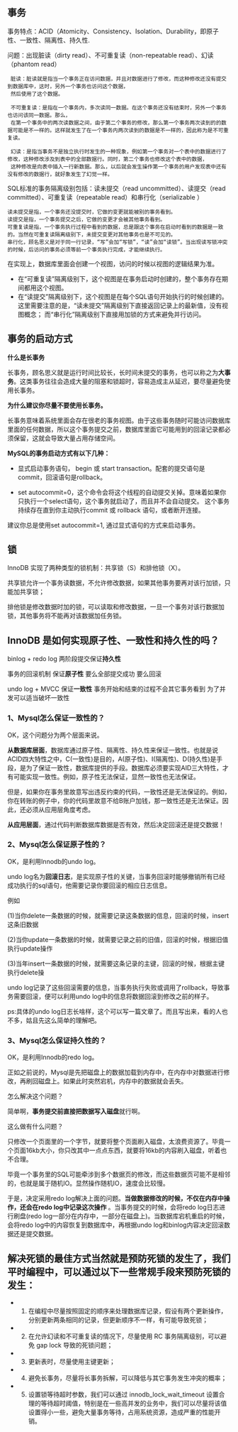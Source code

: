 ## 事务
  事务特点：ACID（Atomicity、Consistency、Isolation、Durability，即原子性、一致性、隔离性、持久性.
  
  问题：出现脏读（dirty read）、不可重复读（non-repeatable read）、幻读（phantom read）
  
     脏读：脏读就是指当一个事务正在访问数据，并且对数据进行了修改，而这种修改还没有提交到数据库中，这时，另外一个事务也访问这个数据，
     然后使用了这个数据。
     
     不可重复读：是指在一个事务内，多次读同一数据。在这个事务还没有结束时，另外一个事务也访问该同一数据。那么，
     在第一个事务中的两次读数据之间，由于第二个事务的修改，那么第一个事务两次读到的的数据可能是不一样的。这样就发生了在一个事务内两次读到的数据是不一样的，因此称为是不可重复读。
     
     幻读：是指当事务不是独立执行时发生的一种现象，例如第一个事务对一个表中的数据进行了修改，这种修改涉及到表中的全部数据行。同时，第二个事务也修改这个表中的数据，
     这种修改是向表中插入一行新数据。那么，以后就会发生操作第一个事务的用户发现表中还有没有修改的数据行，就好象发生了幻觉一样。
     
  
  SQL标准的事务隔离级别包括：读未提交（read uncommitted）、读提交（read committed）、可重复读（repeatable read）和串行化（serializable ）
  
    读未提交是指，一个事务还没提交时，它做的变更就能被别的事务看到。
    读提交是指，一个事务提交之后，它做的变更才会被其他事务看到。
    可重复读是指，一个事务执行过程中看到的数据，总是跟这个事务在启动时看到的数据是一致的。当然在可重复读隔离级别下，未提交变更对其他事务也是不可见的。
    串行化，顾名思义是对于同一行记录，“写”会加“写锁”，“读”会加“读锁”。当出现读写锁冲突的时候，后访问的事务必须等前一个事务执行完成，才能继续执行。
    
 在实现上，数据库里面会创建一个视图，访问的时候以视图的逻辑结果为准。
 * 在“可重复读”隔离级别下，这个视图是在事务启动时创建的，整个事务存在期间都用这个视图。
 * 在“读提交”隔离级别下，这个视图是在每个SQL语句开始执行的时候创建的。这里需要注意的是，“读未提交”隔离级别下直接返回记录上的最新值，没有视图概念；
 而“串行化”隔离级别下直接用加锁的方式来避免并行访问。
 
## 事务的启动方式
**什么是长事务**

长事务，顾名思义就是运行时间比较长，长时间未提交的事务，也可以称之为**大事务**。这类事务往往会造成大量的阻塞和锁超时，容易造成主从延迟，要尽量避免使用长事务。

**为什么建议你尽量不要使用长事务。**

长事务意味着系统里面会存在很老的事务视图。由于这些事务随时可能访问数据库里面的任何数据，所以这个事务提交之前，数据库里面它可能用到的回滚记录都必须保留，这就会导致大量占用存储空间。

**MySQL的事务启动方式有以下几种：**

* 显式启动事务语句， begin 或 start transaction。配套的提交语句是commit，回滚语句是rollback。

* set autocommit=0，这个命令会将这个线程的自动提交关掉。意味着如果你只执行一个select语句，这个事务就启动了，而且并不会自动提交。
这个事务持续存在直到你主动执行commit 或 rollback 语句，或者断开连接。

建议你总是使用set autocommit=1, 通过显式语句的方式来启动事务。

## 锁
InnoDB 实现了两种类型的锁机制：共享锁（S）和排他锁（X）。

共享锁允许一个事务读数据，不允许修改数据，如果其他事务要再对该行加锁，只能加共享锁；

排他锁是修改数据时加的锁，可以读取和修改数据，一旦一个事务对该行数据加锁，其他事务将不能再对该数据加任务锁。

## InnoDB 是如何实现原子性、一致性和持久性的吗？
binlog + redo log 两阶段提交保证**持久性**

事务的回滚机制 保证**原子性** 要么全部提交成功 要么回滚

undo log + MVCC 保证**一致性** 事务开始和结束的过程不会其它事务看到 为了并发可以适当破坏一致性

### 1、Mysql怎么保证一致性的？

OK，这个问题分为两个层面来说。

**从数据库层面**，数据库通过原子性、隔离性、持久性来保证一致性。也就是说ACID四大特性之中，C(一致性)是目的，A(原子性)、I(隔离性)、D(持久性)是手段，是为了保证一致性，数据库提供的手段。数据库必须要实现AID三大特性，才有可能实现一致性。例如，原子性无法保证，显然一致性也无法保证。

但是，如果你在事务里故意写出违反约束的代码，一致性还是无法保证的。例如，你在转账的例子中，你的代码里故意不给B账户加钱，那一致性还是无法保证。因此，还必须从应用层角度考虑。

**从应用层面**，通过代码判断数据库数据是否有效，然后决定回滚还是提交数据！

### 2、Mysql怎么保证原子性的？

OK，是利用Innodb的undo log。

undo log名为**回滚日志**，是实现原子性的关键，当事务回滚时能够撤销所有已经成功执行的sql语句，他需要记录你要回滚的相应日志信息。

例如

(1)当你delete一条数据的时候，就需要记录这条数据的信息，回滚的时候，insert这条旧数据

(2)当你update一条数据的时候，就需要记录之前的旧值，回滚的时候，根据旧值执行update操作

(3)当年insert一条数据的时候，就需要这条记录的主键，回滚的时候，根据主键执行delete操

undo log记录了这些回滚需要的信息，当事务执行失败或调用了rollback，导致事务需要回滚，便可以利用undo log中的信息将数据回滚到修改之前的样子。

ps:具体的undo log日志长啥样，这个可以写一篇文章了。而且写出来，看的人也不多，姑且先这么简单的理解吧。

### 3、Mysql怎么保证持久性的？
    
OK，是利用Innodb的redo log。

正如之前说的，Mysql是先把磁盘上的数据加载到内存中，在内存中对数据进行修改，再刷回磁盘上。如果此时突然宕机，内存中的数据就会丢失。

怎么解决这个问题？

简单啊，**事务提交前直接把数据写入磁盘**就行啊。

这么做有什么问题？

只修改一个页面里的一个字节，就要将整个页面刷入磁盘，太浪费资源了。毕竟一个页面16kb大小，你只改其中一点点东西，就要将16kb的内容刷入磁盘，听着也不合理。

毕竟一个事务里的SQL可能牵涉到多个数据页的修改，而这些数据页可能不是相邻的，也就是属于随机IO。显然操作随机IO，速度会比较慢。

于是，决定采用redo log解决上面的问题。**当做数据修改的时候，不仅在内存中操作，还会在redo log中记录这次操作** 。当事务提交的时候，会将redo log日志进行刷盘(redo log一部分在内存中，一部分在磁盘上)。当数据库宕机重启的时候，会将redo log中的内容恢复到数据库中，再根据undo log和binlog内容决定回滚数据还是提交数据。

## 解决死锁的最佳方式当然就是预防死锁的发生了，我们平时编程中，可以通过以下一些常规手段来预防死锁的发生：
* 1. 在编程中尽量按照固定的顺序来处理数据库记录，假设有两个更新操作，分别更新两条相同的记录，但更新顺序不一样，有可能导致死锁；
* 2. 在允许幻读和不可重复读的情况下，尽量使用 RC 事务隔离级别，可以避免 gap lock 导致的死锁问题；
* 3. 更新表时，尽量使用主键更新；
* 4. 避免长事务，尽量将长事务拆解，可以降低与其它事务发生冲突的概率；
* 5. 设置锁等待超时参数，我们可以通过 innodb_lock_wait_timeout 设置合理的等待超时阈值，特别是在一些高并发的业务中，我们可以尽量将该值设置得小一些，避免大量事务等待，占用系统资源，造成严重的性能开销。





 